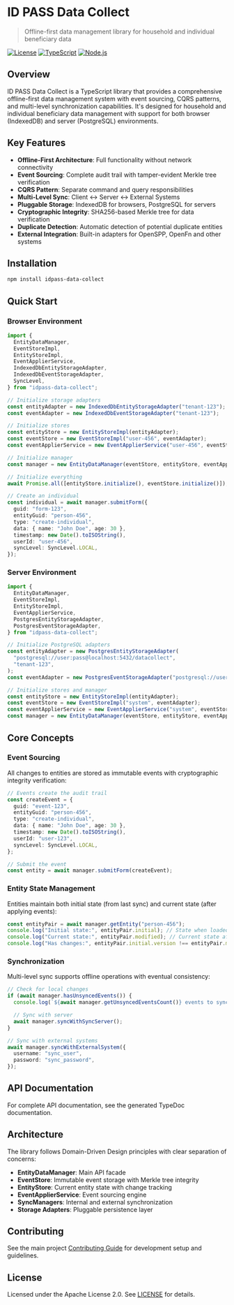 # ID PASS Data Collect

> Offline-first data management library for household and individual beneficiary data

[![License](https://img.shields.io/badge/License-Apache%202.0-blue.svg)](https://opensource.org/licenses/Apache-2.0)
[![TypeScript](https://img.shields.io/badge/TypeScript-5.6+-blue.svg)](https://www.typescriptlang.org/)
[![Node.js](https://img.shields.io/badge/Node.js-20.x-green.svg)](https://nodejs.org/)

## Overview

ID PASS Data Collect is a TypeScript library that provides a comprehensive offline-first data management system with event sourcing, CQRS patterns, and multi-level synchronization capabilities. It's designed for household and individual beneficiary data management with support for both browser (IndexedDB) and server (PostgreSQL) environments.

## Key Features

- **Offline-First Architecture**: Full functionality without network connectivity
- **Event Sourcing**: Complete audit trail with tamper-evident Merkle tree verification
- **CQRS Pattern**: Separate command and query responsibilities
- **Multi-Level Sync**: Client ↔ Server ↔ External Systems
- **Pluggable Storage**: IndexedDB for browsers, PostgreSQL for servers
- **Cryptographic Integrity**: SHA256-based Merkle tree for data verification
- **Duplicate Detection**: Automatic detection of potential duplicate entities
- **External Integration**: Built-in adapters for OpenSPP, OpenFn and other systems

## Installation

```bash
npm install idpass-data-collect
```

## Quick Start

### Browser Environment

```typescript
import {
  EntityDataManager,
  EventStoreImpl,
  EntityStoreImpl,
  EventApplierService,
  IndexedDbEntityStorageAdapter,
  IndexedDbEventStorageAdapter,
  SyncLevel,
} from "idpass-data-collect";

// Initialize storage adapters
const entityAdapter = new IndexedDbEntityStorageAdapter("tenant-123");
const eventAdapter = new IndexedDbEventStorageAdapter("tenant-123");

// Initialize stores
const entityStore = new EntityStoreImpl(entityAdapter);
const eventStore = new EventStoreImpl("user-456", eventAdapter);
const eventApplierService = new EventApplierService("user-456", eventStore, entityStore);

// Initialize manager
const manager = new EntityDataManager(eventStore, entityStore, eventApplierService);

// Initialize everything
await Promise.all([entityStore.initialize(), eventStore.initialize()]);

// Create an individual
const individual = await manager.submitForm({
  guid: "form-123",
  entityGuid: "person-456",
  type: "create-individual",
  data: { name: "John Doe", age: 30 },
  timestamp: new Date().toISOString(),
  userId: "user-456",
  syncLevel: SyncLevel.LOCAL,
});
```

### Server Environment

```typescript
import {
  EntityDataManager,
  EventStoreImpl,
  EntityStoreImpl,
  EventApplierService,
  PostgresEntityStorageAdapter,
  PostgresEventStorageAdapter,
} from "idpass-data-collect";

// Initialize PostgreSQL adapters
const entityAdapter = new PostgresEntityStorageAdapter(
  "postgresql://user:pass@localhost:5432/datacollect",
  "tenant-123",
);
const eventAdapter = new PostgresEventStorageAdapter("postgresql://user:pass@localhost:5432/datacollect", "tenant-123");

// Initialize stores and manager
const entityStore = new EntityStoreImpl(entityAdapter);
const eventStore = new EventStoreImpl("system", eventAdapter);
const eventApplierService = new EventApplierService("system", eventStore, entityStore);
const manager = new EntityDataManager(eventStore, entityStore, eventApplierService);
```

## Core Concepts

### Event Sourcing

All changes to entities are stored as immutable events with cryptographic integrity verification:

```typescript
// Events create the audit trail
const createEvent = {
  guid: "event-123",
  entityGuid: "person-456",
  type: "create-individual",
  data: { name: "John Doe", age: 30 },
  timestamp: new Date().toISOString(),
  userId: "user-123",
  syncLevel: SyncLevel.LOCAL,
};

// Submit the event
const entity = await manager.submitForm(createEvent);
```

### Entity State Management

Entities maintain both initial state (from last sync) and current state (after applying events):

```typescript
const entityPair = await manager.getEntity("person-456");
console.log("Initial state:", entityPair.initial); // State when loaded/synced
console.log("Current state:", entityPair.modified); // Current state after events
console.log("Has changes:", entityPair.initial.version !== entityPair.modified.version);
```

### Synchronization

Multi-level sync supports offline operations with eventual consistency:

```typescript
// Check for local changes
if (await manager.hasUnsyncedEvents()) {
  console.log(`${await manager.getUnsyncedEventsCount()} events to sync`);

  // Sync with server
  await manager.syncWithSyncServer();
}

// Sync with external systems
await manager.syncWithExternalSystem({
  username: "sync_user",
  password: "sync_password",
});
```

## API Documentation

For complete API documentation, see the generated TypeDoc documentation.

## Architecture

The library follows Domain-Driven Design principles with clear separation of concerns:

- **EntityDataManager**: Main API facade
- **EventStore**: Immutable event storage with Merkle tree integrity
- **EntityStore**: Current entity state with change tracking
- **EventApplierService**: Event sourcing engine
- **SyncManagers**: Internal and external synchronization
- **Storage Adapters**: Pluggable persistence layer

## Contributing

See the main project [Contributing Guide](../../CONTRIBUTING.md) for development setup and guidelines.

## License

Licensed under the Apache License 2.0. See [LICENSE](../../LICENSE) for details.
